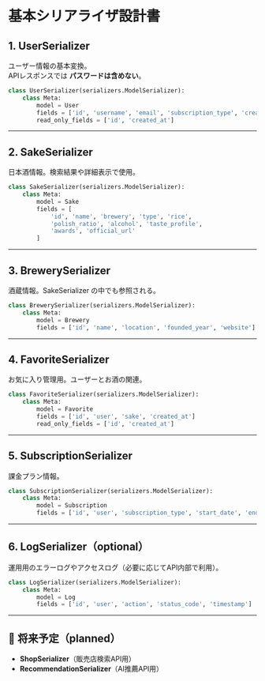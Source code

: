# 基本シリアライザ設計書

## 1. UserSerializer
ユーザー情報の基本変換。  
APIレスポンスでは **パスワードは含めない**。

```python
class UserSerializer(serializers.ModelSerializer):
    class Meta:
        model = User
        fields = ['id', 'username', 'email', 'subscription_type', 'created_at']
        read_only_fields = ['id', 'created_at']
```

---

## 2. SakeSerializer
日本酒情報。検索結果や詳細表示で使用。

```python
class SakeSerializer(serializers.ModelSerializer):
    class Meta:
        model = Sake
        fields = [
            'id', 'name', 'brewery', 'type', 'rice', 
            'polish_ratio', 'alcohol', 'taste_profile', 
            'awards', 'official_url'
        ]
```

---

## 3. BrewerySerializer
酒蔵情報。SakeSerializer の中でも参照される。

```python
class BrewerySerializer(serializers.ModelSerializer):
    class Meta:
        model = Brewery
        fields = ['id', 'name', 'location', 'founded_year', 'website']
```

---

## 4. FavoriteSerializer
お気に入り管理用。ユーザーとお酒の関連。

```python
class FavoriteSerializer(serializers.ModelSerializer):
    class Meta:
        model = Favorite
        fields = ['id', 'user', 'sake', 'created_at']
        read_only_fields = ['id', 'created_at']
```

---

## 5. SubscriptionSerializer
課金プラン情報。

```python
class SubscriptionSerializer(serializers.ModelSerializer):
    class Meta:
        model = Subscription
        fields = ['id', 'user', 'subscription_type', 'start_date', 'end_date']
```

---

## 6. LogSerializer（optional）
運用用のエラーログやアクセスログ（必要に応じてAPI内部で利用）。

```python
class LogSerializer(serializers.ModelSerializer):
    class Meta:
        model = Log
        fields = ['id', 'user', 'action', 'status_code', 'timestamp']
```

---

## 🔮 将来予定（planned）
- **ShopSerializer**（販売店検索API用）  
- **RecommendationSerializer**（AI推薦API用）  
